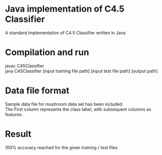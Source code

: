 # Java implementation of C4.5 Classifier
A standard implementation of C4.5 Classifier written in Java

# Compilation and run
javac C45Classifier\
java C45Classifier [input training file path] [input test file path] [output path]

# Data file format
Sample data file for mushroom data set has been included.\
The First column represents the class label, with subsequent columns as features.

# Result
100% accuracy reached for the given training / test files